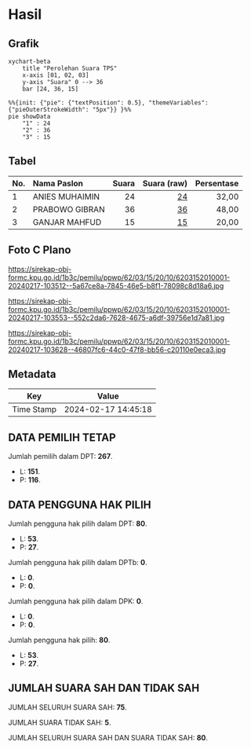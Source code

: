 # Hasil

## Grafik

```mermaid
xychart-beta
    title "Perolehan Suara TPS"
    x-axis [01, 02, 03]
    y-axis "Suara" 0 --> 36
    bar [24, 36, 15]
```

```mermaid
%%{init: {"pie": {"textPosition": 0.5}, "themeVariables": {"pieOuterStrokeWidth": "5px"}} }%%
pie showData
    "1" : 24
    "2" : 36
    "3" : 15
```

## Tabel

| No. | Nama Paslon    | Suara | Suara (raw) | Persentase |
|:--- |:-------------- | -----:| -----------:| ----------:|
| 1   | ANIES MUHAIMIN | 24    | [24][p-1]   | 32,00      |
| 2   | PRABOWO GIBRAN | 36    | [36][p-2]   | 48,00      |
| 3   | GANJAR MAHFUD  | 15    | [15][p-3]   | 20,00      |


[p-1]: https://github.com/gigit-pemilu/pemilu-2024-62-kalimantan-tengah/blob/main/pilpres/hitung-suara/sub/62-kalimantan-tengah/sub/03-kapuas/sub/15-mandau-talawang/sub/2010-masupa-ria/sub/001-tps/sub/paslon-1.txt
[p-2]: https://github.com/gigit-pemilu/pemilu-2024-62-kalimantan-tengah/blob/main/pilpres/hitung-suara/sub/62-kalimantan-tengah/sub/03-kapuas/sub/15-mandau-talawang/sub/2010-masupa-ria/sub/001-tps/sub/paslon-2.txt
[p-3]: https://github.com/gigit-pemilu/pemilu-2024-62-kalimantan-tengah/blob/main/pilpres/hitung-suara/sub/62-kalimantan-tengah/sub/03-kapuas/sub/15-mandau-talawang/sub/2010-masupa-ria/sub/001-tps/sub/paslon-3.txt

## Foto C Plano

https://sirekap-obj-formc.kpu.go.id/1b3c/pemilu/ppwp/62/03/15/20/10/6203152010001-20240217-103512--5a67ce8a-7845-46e5-b8f1-78098c8d18a6.jpg

https://sirekap-obj-formc.kpu.go.id/1b3c/pemilu/ppwp/62/03/15/20/10/6203152010001-20240217-103553--552c2da6-7628-4675-a6df-39756e1d7a81.jpg

https://sirekap-obj-formc.kpu.go.id/1b3c/pemilu/ppwp/62/03/15/20/10/6203152010001-20240217-103628--46807fc6-44c0-47f8-bb56-c20110e0eca3.jpg


## Metadata

| Key        | Value               |
| ---------- | ------------------- |
| Time Stamp | 2024-02-17 14:45:18 |


## DATA PEMILIH TETAP

Jumlah pemilih dalam DPT: **267**.
 * L: **151**.
 * P: **116**.

## DATA PENGGUNA HAK PILIH

Jumlah pengguna hak pilih dalam DPT: **80**.
 * L: **53**.
 * P: **27**.

Jumlah pengguna hak pilih dalam DPTb: **0**.
 * L: **0**.
 * P: **0**.

Jumlah pengguna hak pilih dalam DPK: **0**.
 * L: **0**.
 * P: **0**.

Jumlah pengguna hak pilih: **80**.
 * L: **53**.
 * P: **27**.

## JUMLAH SUARA SAH DAN TIDAK SAH

JUMLAH SELURUH SUARA SAH: **75**.

JUMLAH SUARA TIDAK SAH: **5**.

JUMLAH SELURUH SUARA SAH DAN SUARA TIDAK SAH: **80**.


